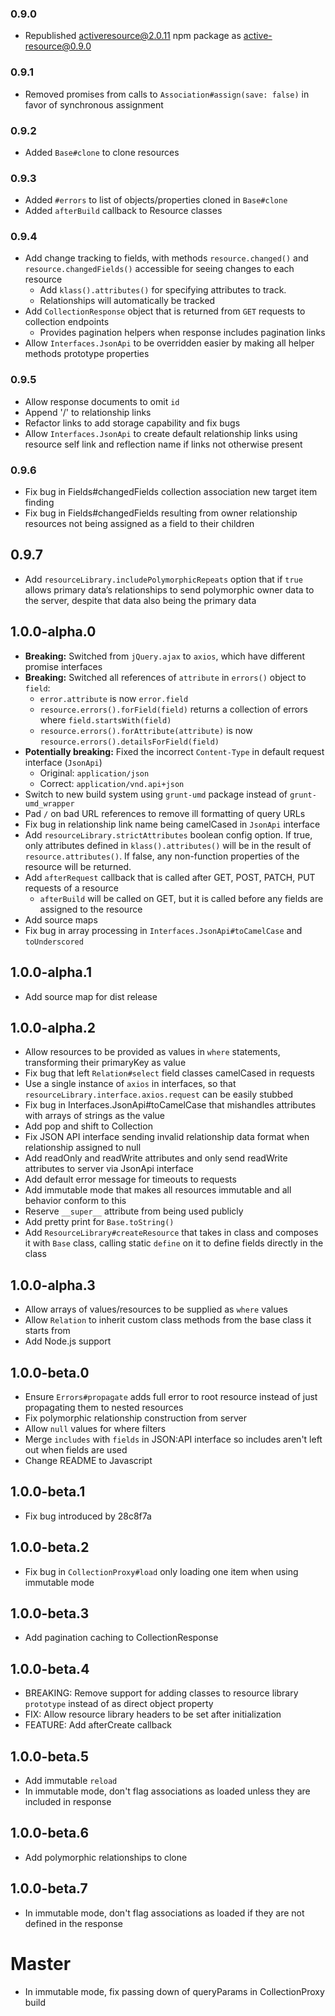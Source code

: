 ### 0.9.0

* Republished activeresource@2.0.11 npm package as active-resource@0.9.0

### 0.9.1

* Removed promises from calls to `Association#assign(save: false)` in favor of synchronous assignment

### 0.9.2

* Added `Base#clone` to clone resources

### 0.9.3

* Added `#errors` to list of objects/properties cloned in `Base#clone`
* Added `afterBuild` callback to Resource classes

### 0.9.4

* Add change tracking to fields, with methods `resource.changed()` and `resource.changedFields()` accessible for seeing
changes to each resource
  * Add `klass().attributes()` for specifying attributes to track.
  * Relationships will automatically be tracked
* Add `CollectionResponse` object that is returned from `GET` requests to collection endpoints
  * Provides pagination helpers when response includes pagination links
* Allow `Interfaces.JsonApi` to be overridden easier by making all helper methods prototype properties

### 0.9.5

* Allow response documents to omit `id`
* Append '/' to relationship links
* Refactor links to add storage capability and fix bugs
* Allow `Interfaces.JsonApi` to create default relationship links using resource self link and reflection name if links not otherwise present

### 0.9.6

* Fix bug in Fields#changedFields collection association new target item finding
* Fix bug in Fields#changedFields resulting from owner relationship resources not being assigned as a field to their children

## 0.9.7

* Add `resourceLibrary.includePolymorphicRepeats` option that if `true` allows primary data’s relationships to send polymorphic
  owner data to the server, despite that data also being the primary data

## 1.0.0-alpha.0

* **Breaking:** Switched from `jQuery.ajax` to `axios`, which have different promise interfaces
* **Breaking:** Switched all references of `attribute` in `errors()` object to `field`:
  * `error.attribute` is now `error.field`
  * `resource.errors().forField(field)` returns a collection of errors where `field.startsWith(field)`
  * `resource.errors().forAttribute(attribute)` is now `resource.errors().detailsForField(field)`
* **Potentially breaking:** Fixed the incorrect `Content-Type` in default request interface (`JsonApi`)
  * Original: `application/json`
  * Correct: `application/vnd.api+json`
* Switch to new build system using `grunt-umd` package instead of `grunt-umd_wrapper`
* Pad `/` on bad URL references to remove ill formatting of query URLs
* Fix bug in relationship link name being camelCased in `JsonApi` interface
* Add `resourceLibrary.strictAttributes` boolean config option. If true, only attributes defined in `klass().attributes()` will
  be in the result of `resource.attributes()`. If false, any non-function properties of the resource will be returned.
* Add `afterRequest` callback that is called after GET, POST, PATCH, PUT requests of a resource
  * `afterBuild` will be called on GET, but it is called before any fields are assigned to the resource
* Add source maps
* Fix bug in array processing in `Interfaces.JsonApi#toCamelCase` and `toUnderscored`

## 1.0.0-alpha.1

* Add source map for dist release

## 1.0.0-alpha.2

* Allow resources to be provided as values in `where` statements, transforming their primaryKey as value
* Fix bug that left `Relation#select` field classes camelCased in requests
* Use a single instance of `axios` in interfaces, so that `resourceLibrary.interface.axios.request` can be easily stubbed
* Fix bug in Interfaces.JsonApi#toCamelCase that mishandles attributes with arrays of strings as the value
* Add pop and shift to Collection
* Fix JSON API interface sending invalid relationship data format when relationship assigned to null
* Add readOnly and readWrite attributes and only send readWrite attributes to server via JsonApi interface
* Add default error message for timeouts to requests
* Add immutable mode that makes all resources immutable and all behavior conform to this
* Reserve `__super__` attribute from being used publicly
* Add pretty print for `Base.toString()`
* Add `ResourceLibrary#createResource` that takes in class and composes it with `Base` class, calling static `define`
  on it to define fields directly in the class

## 1.0.0-alpha.3

* Allow arrays of values/resources to be supplied as `where` values
* Allow `Relation` to inherit custom class methods from the base class it starts from
* Add Node.js support

## 1.0.0-beta.0

* Ensure `Errors#propagate` adds full error to root resource instead of just propagating them to nested resources
* Fix polymorphic relationship construction from server
* Allow `null` values for where filters
* Merge `includes` with `fields` in JSON:API interface so includes aren't left out when fields are used
* Change README to Javascript

## 1.0.0-beta.1

* Fix bug introduced by 28c8f7a

## 1.0.0-beta.2

* Fix bug in `CollectionProxy#load` only loading one item when using immutable mode

## 1.0.0-beta.3

* Add pagination caching to CollectionResponse

## 1.0.0-beta.4

* BREAKING: Remove support for adding classes to resource library `prototype` instead of as direct object property
* FIX: Allow resource library headers to be set after initialization
* FEATURE: Add afterCreate callback

## 1.0.0-beta.5

* Add immutable `reload`
* In immutable mode, don't flag associations as loaded unless they are included in response

## 1.0.0-beta.6

* Add polymorphic relationships to clone

## 1.0.0-beta.7

* In immutable mode, don't flag associations as loaded if they are not defined in the response

# Master

* In immutable mode, fix passing down of queryParams in CollectionProxy build
